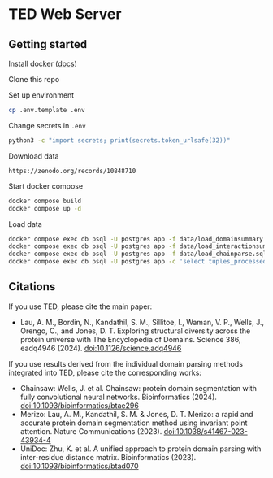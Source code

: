 # TED Web Server

## Getting started

Install docker ([docs](https://docs.docker.com/engine/install/))

Clone this repo

Set up environment

```bash
cp .env.template .env
```

Change secrets in `.env`

```bash
python3 -c "import secrets; print(secrets.token_urlsafe(32))"
```

Download data

```text
https://zenodo.org/records/10848710
```

Start docker compose

```bash
docker compose build
docker compose up -d
```

Load data

```bash
docker compose exec db psql -U postgres app -f data/load_domainsummary.sql
docker compose exec db psql -U postgres app -f data/load_interactionsummary.sql
docker compose exec db psql -U postgres app -f data/load_chainparse.sql
docker compose exec db psql -U postgres app -c 'select tuples_processed from pg_stat_progress_copy'
```

## Citations

If you use TED, please cite the main paper:

- Lau, A. M., Bordin, N., Kandathil, S. M., Sillitoe, I., Waman, V. P., Wells, J., Orengo, C., and Jones, D. T. Exploring structural diversity across the protein universe with The Encyclopedia of Domains. Science 386, eadq4946 (2024). [doi:10.1126/science.adq4946](https://doi.org/10.1126/science.adq4946)

If you use results derived from the individual domain parsing methods integrated into TED, please cite the corresponding works:

- Chainsaw: Wells, J. et al. Chainsaw: protein domain segmentation with fully convolutional neural networks. Bioinformatics (2024). [doi:10.1093/bioinformatics/btae296](https://doi.org/10.1093/bioinformatics/btae296)
- Merizo: Lau, A. M., Kandathil, S. M. & Jones, D. T. Merizo: a rapid and accurate protein domain segmentation method using invariant point attention. Nature Communications (2023). [doi:10.1038/s41467-023-43934-4](https://doi.org/10.1038/s41467-023-43934-4)
- UniDoc: Zhu, K. et al. A unified approach to protein domain parsing with inter-residue distance matrix. Bioinformatics (2023). [doi:10.1093/bioinformatics/btad070](https://doi.org/10.1093/bioinformatics/btad070)

